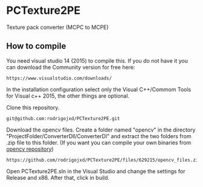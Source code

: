 # PCTexture2PE
Texture pack converter (MCPC to MCPE)

## How to compile

You need visual studio 14 (2015) to compile this. If you do not have it you can download the Community version for free here:
	
	https://www.visualstudio.com/downloads/

In the installation configuration select only the Visual C++/Commom Tools for Visual c++ 2015, the other things are optional.

Clone this repository.
	
	git@github.com:rodrigojxd/PCTexture2PE.git
	
Download the opencv files. Create a folder named "opencv" in the directory "ProjectFolder/ConverterDll/ConverterDl" and extract the two folders from .zip file to this folder.
(If you want you can compile your own binaries from [opencv repository](https://github.com/opencv/opencv))
	
	https://github.com/rodrigojxd/PCTexture2PE/files/629215/opencv_files.zip

Open PCTexture2PE.sln in the Visual Studio and change the settings for Release and x86. After that, click in build.